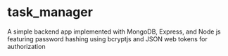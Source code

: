 # task_manager

A simple backend app implemented with MongoDB, Express, and Node js featuring password hashing using bcryptjs and JSON web tokens for authorization
